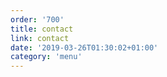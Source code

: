 ```yaml
---
order: '700'
title: contact
link: contact
date: '2019-03-26T01:30:02+01:00'
category: 'menu'
---
```


